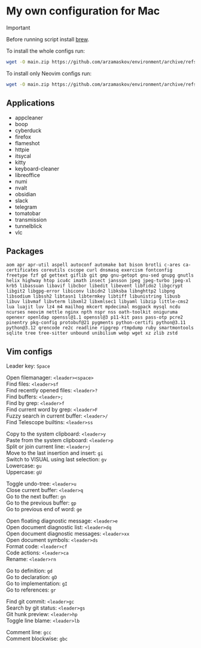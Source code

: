 # My own configuration for Mac

> [!IMPORTANT]
> Before running script install [brew](https://brew.sh/).

To install the whole configs run:

```sh
wget -O main.zip https://github.com/arzamaskov/environment/archive/refs/heads/main.zip && unzip main.zip -d dotfiles && cd dotfiles/environment-main && ./install.sh && cd ~ && rm -rf main.zip dotfiles
```

To install only Neovim configs run:

```sh
wget -O main.zip https://github.com/arzamaskov/environment/archive/refs/heads/main.zip && unzip main.zip -d dotfiles && cd dotfiles/environment-main && ./install_vim.sh && cd ~ && rm -rf main.zip dotfiles
```

## Applications

- appcleaner
- boop
- cyberduck
- firefox
- flameshot
- httpie
- itsycal
- kitty
- keyboard-cleaner
- libreoffice
- numi
- nvalt
- obsidian
- slack
- telegram
- tomatobar
- transmission
- tunnelblick
- vlc

## Packages

```
aom apr apr-util aspell autoconf automake bat bison brotli c-ares ca-certificates coreutils cscope curl dnsmasq exercism fontconfig freetype fzf gd gettext giflib git gmp gnu-getopt gnu-sed gnupg gnutls helix highway htop icu4c imath insect jansson jpeg jpeg-turbo jpeg-xl krb5 libassuan libavif libcbor libedit libevent libfido2 libgcrypt libgit2 libgpg-error libiconv libidn2 libksba libnghttp2 libpng libsodium libssh2 libtasn1 libtermkey libtiff libunistring libusb libuv libvmaf libvterm libxml2 libxmlsec1 libyaml libzip little-cms2 lua luajit luv lz4 m4 mailhog mkcert mpdecimal msgpack mysql ncdu ncurses neovim nettle nginx npth nspr nss oath-toolkit oniguruma openexr openldap openssl@1.1 openssl@3 p11-kit pass pass-otp pcre2 pinentry pkg-config protobuf@21 pygments python-certifi python@3.11 python@3.12 qrencode re2c readline ripgrep rtmpdump ruby smartmontools sqlite tree tree-sitter unbound unibilium webp wget xz zlib zstd
```
## Vim configs

Leader key: `Space`

Open filemanager: `<leader><space>`  
Find files: `<leader>sf`  
Find recently opened files: `<leader>?`  
Find buffers: `<leader>;`  
Find by grep: `<leader>f`  
Find current word by grep: `<leader>F`  
Fuzzy search in current buffer: `<leader>/`  
Find Telescope builtins: `<leader>ss`  
  
Copy to the system clipboard: `<leader>y`  
Paste from the system clipboard: `<leader>p`  
Split or join current line: `<leader>j`  
Move to the last insertion and insert: `gi`  
Switch to VISUAL using last selection: `gv`  
Lowercase: `gu`  
Uppercase: `gU`  
  
Toggle undo-tree: `<leader>u`  
Close current buffer: `<leader>q`  
Go to the next buffer: `gn`  
Go to the previous buffer: `gp`  
Go to previous end of word: `ge`  
  
Open floating diagnostic message: `<leader>e`  
Open document diagnostic list: `<leader>dq`  
Open document diagnostic messages: `<leader>xx`  
Open document symbols: `<leader>ds`  
Format code: `<leader>cf`  
Code actions: `<leader>ca`  
Rename: `<leader>rn`  
  
Go to definition: `gd`  
Go to declaration: `gD`  
Go to implementation: `gI`  
Go to references: `gr`  
  
Find git commit: `<leader>gc`  
Search by git status: `<leader>gs`  
Git hunk preview: `<leader>hp`  
Toggle line blame: `<leader>lb`  
  
Comment line: `gcc`  
Comment blockwise: `gbc`  
